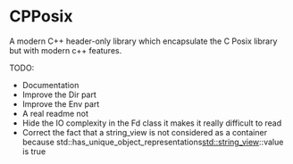 # CPPosix
A modern C++ header-only library which encapsulate the C Posix library but with modern c++ features.

TODO:
* Documentation
* Improve the Dir part
* Improve the Env part
* A real readme not
* Hide the IO complexity in the Fd class it makes it really difficult to read
* Correct the fact that a string_view is not considered as a container because std::has_unique_object_representations<std::string_view>::value is true
